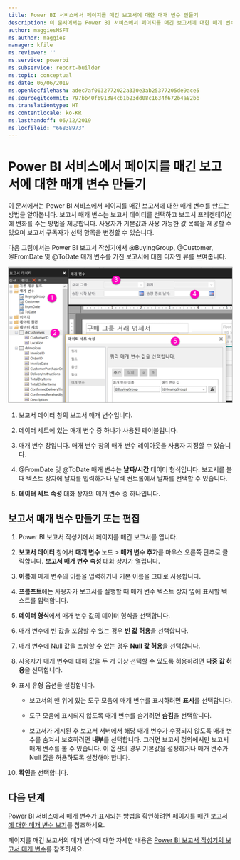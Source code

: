 ```yaml
---
title: Power BI 서비스에서 페이지를 매긴 보고서에 대한 매개 변수 만들기
description: 이 문서에서는 Power BI 서비스에서 페이지를 매긴 보고서에 대한 매개 변수를 만드는 방법을 알아봅니다.
author: maggiesMSFT
ms.author: maggies
manager: kfile
ms.reviewer: ''
ms.service: powerbi
ms.subservice: report-builder
ms.topic: conceptual
ms.date: 06/06/2019
ms.openlocfilehash: adec7af0032772022a330e3ab25377205de9ace5
ms.sourcegitcommit: 797bb40f691384cb1b23dd08c1634f672b4a82bb
ms.translationtype: HT
ms.contentlocale: ko-KR
ms.lasthandoff: 06/12/2019
ms.locfileid: "66838973"
---
```

# <a name="create-parameters-for-paginated-reports-in-the-power-bi-service"></a>Power BI 서비스에서 페이지를 매긴 보고서에 대한 매개 변수 만들기

이 문서에서는 Power BI 서비스에서 페이지를 매긴 보고서에 대한 매개 변수를 만드는 방법을 알아봅니다. 보고서 매개 변수는 보고서 데이터를 선택하고 보고서 프레젠테이션에 변화를 주는 방법을 제공합니다. 사용자가 기본값과 사용 가능한 값 목록을 제공할 수 있으며 보고서 구독자가 선택 항목을 변경할 수 있습니다.  

다음 그림에서는 Power BI 보고서 작성기에서 @BuyingGroup, @Customer, @FromDate 및 @ToDate 매개 변수를 가진 보고서에 대한 디자인 뷰를 보여줍니다. 
  
![보고서 작성기의 매개 변수](media/paginated-reports-parameters/power-bi-paginated-parameters-report-builder.png)
  
1.  보고서 데이터 창의 보고서 매개 변수입니다.  
  
2.  데이터 세트에 있는 매개 변수 중 하나가 사용된 테이블입니다.  
  
3.  매개 변수 창입니다. 매개 변수 창의 매개 변수 레이아웃을 사용자 지정할 수 있습니다. 
  
4.  @FromDate 및 @ToDate 매개 변수는 **날짜/시간** 데이터 형식입니다. 보고서를 볼 때 텍스트 상자에 날짜를 입력하거나 달력 컨트롤에서 날짜를 선택할 수 있습니다. 

5.  **데이터 세트 속성** 대화 상자의 매개 변수 중 하나입니다.  

  
## <a name="create-or-edit-a-report-parameter"></a>보고서 매개 변수 만들기 또는 편집  
  
1.  Power BI 보고서 작성기에서 페이지를 매긴 보고서를 엽니다.

1. **보고서 데이터** 창에서 **매개 변수** 노드 > **매개 변수 추가**를 마우스 오른쪽 단추로 클릭합니다. **보고서 매개 변수 속성** 대화 상자가 열립니다.  
  
2.  **이름**에 매개 변수의 이름을 입력하거나 기본 이름을 그대로 사용합니다.  
  
3.  **프롬프트**에는 사용자가 보고서를 실행할 때 매개 변수 텍스트 상자 옆에 표시할 텍스트를 입력합니다.  
  
4.  **데이터 형식**에서 매개 변수 값의 데이터 형식을 선택합니다.  
  
5.  매개 변수에 빈 값을 포함할 수 있는 경우 **빈 값 허용**을 선택합니다.  
  
6.  매개 변수에 Null 값을 포함할 수 있는 경우 **Null 값 허용**을 선택합니다.  
  
7.  사용자가 매개 변수에 대해 값을 두 개 이상 선택할 수 있도록 허용하려면 **다중 값 허용**을 선택합니다.  
  
8.  표시 유형 옵션을 설정합니다.  
  
    -   보고서의 맨 위에 있는 도구 모음에 매개 변수를 표시하려면 **표시**를 선택합니다.  
  
    -   도구 모음에 표시되지 않도록 매개 변수를 숨기려면 **숨김**을 선택합니다.  
  
    -   보고서가 게시된 후 보고서 서버에서 해당 매개 변수가 수정되지 않도록 매개 변수를 숨겨서 보호하려면 **내부**를 선택합니다. 그러면 보고서 정의에서만 보고서 매개 변수를 볼 수 있습니다. 이 옵션의 경우 기본값을 설정하거나 매개 변수가 Null 값을 허용하도록 설정해야 합니다.  
  
9. **확인**을 선택합니다. 
  
## <a name="next-steps"></a>다음 단계

Power BI 서비스에서 매개 변수가 표시되는 방법을 확인하려면 [페이지를 매긴 보고서에 대한 매개 변수 보기](paginated-reports-view-parameters.md)를 참조하세요.

페이지를 매긴 보고서의 매개 변수에 대한 자세한 내용은 [Power BI 보고서 작성기의 보고서 매개 변수](report-builder-parameters.md)를 참조하세요.
